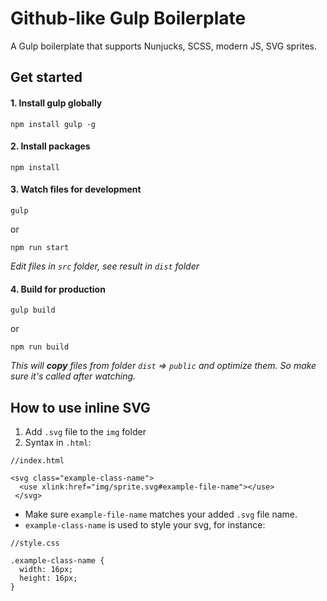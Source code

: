 # Github-like Gulp Boilerplate
A Gulp boilerplate that supports Nunjucks, SCSS, modern JS, SVG sprites.

## Get started

#### 1. Install gulp globally

```
npm install gulp -g 
```

#### 2. Install packages

```
npm install
```

#### 3. Watch files for development
```
gulp
```
or 
```
npm run start
```
_Edit files in `src` folder, see result in `dist` folder_

#### 4. Build for production

```
gulp build
```
or
```
npm run build
```
_This will **copy** files from folder `dist` => `public` and optimize them. So make sure it's called after watching._

## How to use inline SVG

1. Add `.svg` file to the `img` folder
2. Syntax in `.html`:
```
//index.html

<svg class="example-class-name">
  <use xlink:href="img/sprite.svg#example-file-name"></use>
 </svg>
```

* Make sure `example-file-name` matches your added `.svg` file name.
* `example-class-name` is used to style your svg, for instance:

```
//style.css

.example-class-name {
  width: 16px;
  height: 16px;
}
```
